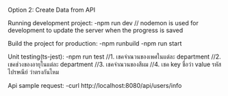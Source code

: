 Option 2: Create Data from API

Running development project:
-npm run dev
// nodemon is used for development to update the server when the progress is saved

Build the project for production:
-npm runbuild 
-npm run start

Unit testing(ts-jest):
-npm run test
//1. เชคจำณวนของเพศในแต่ละ department
//2. เชคช่วงของอายุในแต่ละ department
//3. เชคจำณวนของสีผม
//4. เชค key ชื่อว่า value รหัสไปรษณีย์ ว่าตรงกันไหม

Api sample request:
-curl http://localhost:8080/api/users/info
